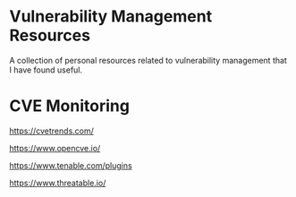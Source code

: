 # Vulnerability Management Resources
A collection of personal resources related to vulnerability management that I have found useful.

# CVE Monitoring
https://cvetrends.com/

https://www.opencve.io/

https://www.tenable.com/plugins

https://www.threatable.io/

